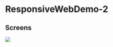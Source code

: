 # ResponsiveWebDemo-2

## Screens
<p float="left">
<img src="https://github.com/mahmudulshuvo/ResponsiveWebDemo-2/blob/master/demo2-screen.png" />
</p>
